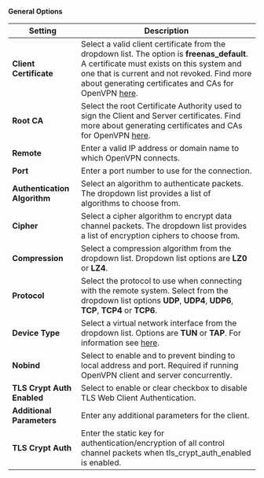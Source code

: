 ---
---
**General Options**

| Setting | Description |
|---------|-------------|
| **Client Certificate** | Select a valid client certificate from the dropdown list. The option is **freenas_default**. A certificate must exists on this system and one that is current and not revoked. Find more about generating certificates and CAs for OpenVPN [here](https://community.openvpn.net/openvpn/wiki/HOWTO#SettingupyourownCertificateAuthorityCAandgeneratingcertificatesandkeysforanOpenVPNserverandmultipleclients). |
| **Root CA** | Select the root Certificate Authority used to sign the Client and Server certificates. Find more about generating certificates and CAs for OpenVPN [here](https://community.openvpn.net/openvpn/wiki/HOWTO#SettingupyourownCertificateAuthorityCAandgeneratingcertificatesandkeysforanOpenVPNserverandmultipleclients). |
| **Remote** | Enter a valid IP address or domain name to which OpenVPN connects. |
| **Port** | Enter a port number to use for the connection. |
| **Authentication Algorithm** | Select an algorithm to authenticate packets. The dropdown list provides a list of algorithms to choose from. |
| **Cipher** | Select a cipher algorithm to encrypt data channel packets. The dropdown list provides a list of encryption ciphers to choose from. |
| **Compression** | Select a compression algorithm from the dropdown list. Dropdown list options are **LZ0** or **LZ4**. |
| **Protocol** | Select the protocol to use when connecting with the remote system. Select from the dropdown list options **UDP**, **UDP4**, **UDP6**, **TCP**, **TCP4** or **TCP6**. |
| **Device Type** | Select a virtual network interface from the dropdown list. Options are **TUN** or **TAP**. For information see [here](https://community.openvpn.net/openvpn/wiki/BridgingAndRouting). |
| **Nobind** | Select to enable and to prevent binding to local address and port. Required if running OpenVPN client and server concurrently. |
| **TLS Crypt Auth Enabled** | Select to enable or clear checkbox to disable TLS Web Client Authentication. |
| **Additional Parameters** | Enter any additional parameters for the client. |
| **TLS Crypt Auth** | Enter the static key for authentication/encryption of all control channel packets when tls_crypt_auth_enabled is enabled. |